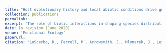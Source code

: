 ```yaml
---
title: "Host evolutionary history and local abiotic conditions drive geographic variation in parasite intensity"
collection: publications
permalink: 
excerpt: 'The role of biotic interactions in shaping species distributions is a cornerstone of biogeographic theory; yet, it remains elusive. Such interactions are more likely to have an influence on organisms with obligate associations, such as hosts and their parasites. Yet, the factors governing rates of parasitism along large environmental gradients, and the distribution of parasites, remains poorly studied. Whereas regional abiotic conditions may affect parasite geography in ways similar to free-living species, parasite distributions are also influenced by local abiotic conditions, characteristics of host individuals, and the availability of competent hosts in the broader community. Moreover, as host-parasite interactions often display phylogenetic structure, evolutionary history may further explain the geography of parasitism. Here, we used a hierarchical Bayesian model to examine the relative influence of these factors, operating across organization levels and spatiotemporal scales, on rates of parasitism along a broad-scale environmental gradient. We focus on parasitic water mites and their dragonfly and damselfly hosts. We found that rates of parasitism were, on average, lower in the boreal than in the temperate biome. Our model revealed that the decline in rates of parasitism was related to the high acidity of lakes in the boreal biome. Additionally, we found that the intensity of parasitism on individual hosts was strongly influenced by host species as well as evolutionary relationships among hosts. Most notably, several closely related genera of dragonflies located at the base of the phylogenetic tree had very few parasites. Taken together, our results imply that predicting zoonotic disease spread in a changing world will require models that integrate ecological and evolutionary processes operating across spatiotemporal scales and organization levels.'
date: In revision (June 2020)
venue: 'Functional Ecology'
paperurl: 
citation: 'LoScerbo, D., Farrell, M., Arrowsmith, J., Mlynarek, J., Lessard, J. (In revision). &quot;Host evolutionary history and local abiotic conditions drive geographic variation in parasite intensity.&quot; <i> Functional Ecology</i>'
---
```

